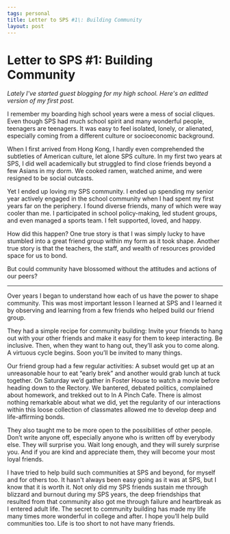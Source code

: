 ```yaml
--- 
tags: personal
title: Letter to SPS #1\: Building Community
layout: post
---
```


# Letter to SPS #1: Building Community

_Lately I've started guest blogging for my high school. Here's an editted version of my first post._

I remember my boarding high school years were a mess of social cliques. Even though SPS had much school spirit and many wonderful people, teenagers are teenagers. It was easy to feel isolated, lonely, or alienated, especially coming from a different culture or socioeconomic background. 

When I first arrived from Hong Kong, I hardly even comprehended the subtleties of American culture, let alone SPS culture. In my first two years at SPS, I did well academically but struggled to find close friends beyond a few Asians in my dorm. We cooked ramen, watched anime, and were resigned to be social outcasts. 

Yet I ended up loving my SPS community. I ended up spending my senior year actively engaged in the school community when I had spent my first years far on the periphery. I found diverse friends, many of which were way cooler than me. I participated in school policy-making, led student groups, and even managed a sports team. I felt supported, loved, and happy. 

How did this happen? One true story is that I was simply lucky to have stumbled into a great friend group within my form as it took shape. Another true story is that the teachers, the staff, and wealth of resources provided space for us to bond. 

But could community have blossomed without the attitudes and actions of our peers?

------------------------------

Over years I began to understand how each of us have the power to shape community. This was most important lesson I learned at SPS and I learned it by observing and learning from a few friends who helped build our friend group.  

They had a simple recipe for community building: Invite your friends to hang out with your other friends and make it easy for them to keep interacting. Be inclusive. Then, when they want to hang out, they’ll ask you to come along. A virtuous cycle begins. Soon you’ll be invited to many things. 

Our friend group had a few regular activities: A subset would get up at an unreasonable hour to eat “early brek” and another would grab lunch at tuck together. On Saturday we’d gather in Foster House to watch a movie before heading down to the Rectory. We bantered, debated politics, complained about homework, and trekked out to In A Pinch Cafe. There is almost nothing remarkable about what we did, yet the regularity of our interactions within this loose collection of classmates allowed me to develop deep and life-affirming bonds.

They also taught me to be more open to the possibilities of other people. Don’t write anyone off, especially anyone who is written off by everybody else. They will surprise you. Wait long enough, and they will surely surprise you. And if you are kind and appreciate them, they will become your most loyal friends. 

I have tried to help build such communities at SPS and beyond, for myself and for others too. It hasn't always been easy going as it was at SPS, but I know that it is worth it. Not only did my SPS friends sustain me through blizzard and burnout during my SPS years, the deep friendships that resulted from that community also got me through failure and heartbreak as I entered adult life. The secret to community building has made my life many times more wonderful in college and after. I hope you’ll help build communities too. Life is too short to not have many friends. 
